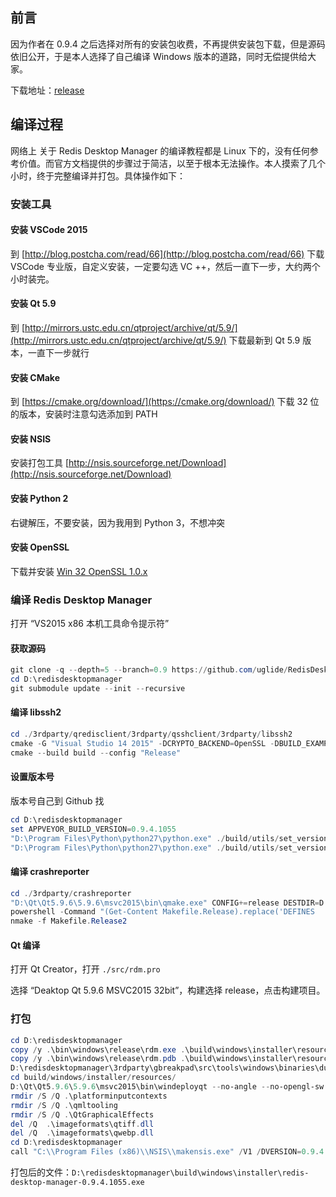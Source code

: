 ## 前言

因为作者在 0.9.4 之后选择对所有的安装包收费，不再提供安装包下载，但是源码依旧公开，于是本人选择了自己编译 Windows 版本的道路，同时无偿提供给大家。

下载地址：[release](https://github.com/necan/RedisDesktopManager-Windows/releases)

## 编译过程

网络上 关于 Redis Desktop Manager 的编译教程都是 Linux 下的，没有任何参考价值。而官方文档提供的步骤过于简洁，以至于根本无法操作。本人摸索了几个小时，终于完整编译并打包。具体操作如下：

### 安装工具

#### 安装 VSCode 2015

到 [http://blog.postcha.com/read/66](http://blog.postcha.com/read/66) 下载 VSCode 专业版，自定义安装，一定要勾选 VC ++，然后一直下一步，大约两个小时装完。

#### 安装 Qt 5.9

到 [http://mirrors.ustc.edu.cn/qtproject/archive/qt/5.9/](http://mirrors.ustc.edu.cn/qtproject/archive/qt/5.9/) 下载最新到 Qt 5.9 版本，一直下一步就行

#### 安装 CMake

到 [https://cmake.org/download/](https://cmake.org/download/) 下载 32 位的版本，安装时注意勾选添加到 PATH

#### 安装 NSIS

安装打包工具 [http://nsis.sourceforge.net/Download](http://nsis.sourceforge.net/Download)

#### 安装 Python 2

右键解压，不要安装，因为我用到 Python 3，不想冲突

#### 安装 OpenSSL

下载并安装 [Win 32 OpenSSL 1.0.x](https://slproweb.com/products/Win32OpenSSL.html) 

### 编译 Redis Desktop Manager

打开 “VS2015 x86 本机工具命令提示符”

#### 获取源码

```powershell
git clone -q --depth=5 --branch=0.9 https://github.com/uglide/RedisDesktopManager.git D:\redisdesktopmanager
cd D:\redisdesktopmanager
git submodule update --init --recursive
```

#### 编译 libssh2

```powershell
cd ./3rdparty/qredisclient/3rdparty/qsshclient/3rdparty/libssh2
cmake -G "Visual Studio 14 2015" -DCRYPTO_BACKEND=OpenSSL -DBUILD_EXAMPLES=off -DBUILD_TESTING=off -H. -Bbuild
cmake --build build --config "Release"
```

#### 设置版本号

版本号自己到 Github 找

```powershell
cd D:\redisdesktopmanager
set APPVEYOR_BUILD_VERSION=0.9.4.1055
"D:\Program Files\Python\python27\python.exe" ./build/utils/set_version.py %APPVEYOR_BUILD_VERSION% > ./src/version.h
"D:\Program Files\Python\python27\python.exe" ./build/utils/set_version.py %APPVEYOR_BUILD_VERSION% > ./3rdparty/crashreporter/src/version.h
```

#### 编译 crashreporter

```powershell
cd ./3rdparty/crashreporter
"D:\Qt\Qt5.9.6\5.9.6\msvc2015\bin\qmake.exe" CONFIG+=release DESTDIR=D:\redisdesktopmanager\bin\windows\release
powershell -Command "(Get-Content Makefile.Release).replace('DEFINES       =','DEFINES       = -DAPP_NAME=\\\"RedisDesktopManager\\\" -DAPP_VERSION=\\\""%APPVEYOR_BUILD_VERSION%"\\\" -DCRASH_SERVER_URL=\\\"https://oops.redisdesktop.com/crash-report\\\"')" > Makefile.Release2
nmake -f Makefile.Release2
```

#### Qt 编译

打开 Qt Creator，打开 `./src/rdm.pro`

选择 “Deaktop Qt 5.9.6 MSVC2015 32bit”，构建选择 release，点击构建项目。

### 打包

```powershell
cd D:\redisdesktopmanager
copy /y .\bin\windows\release\rdm.exe .\build\windows\installer\resources\rdm.exe
copy /y .\bin\windows\release\rdm.pdb .\build\windows\installer\resources\rdm.pdb
D:\redisdesktopmanager\3rdparty\gbreakpad\src\tools\windows\binaries\dump_syms .\bin\windows\release\rdm.pdb  > .\build\windows\installer\resources\rdm.sym
cd build/windows/installer/resources/
D:\Qt\Qt5.9.6\5.9.6\msvc2015\bin\windeployqt --no-angle --no-opengl-sw --no-compiler-runtime --no-translations --release --force --qmldir D:\redisdesktopmanager\src\qml rdm.exe
rmdir /S /Q .\platforminputcontexts
rmdir /S /Q .\qmltooling
rmdir /S /Q .\QtGraphicalEffects
del /Q  .\imageformats\qtiff.dll
del /Q  .\imageformats\qwebp.dll
cd D:\redisdesktopmanager
call "C:\\Program Files (x86)\\NSIS\\makensis.exe" /V1 /DVERSION=0.9.4.1055  ./build/windows/installer/installer.nsi
```

打包后的文件：`D:\redisdesktopmanager\build\windows\installer\redis-desktop-manager-0.9.4.1055.exe`
